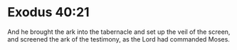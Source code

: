 # Exodus 40:21

And he brought the ark into the tabernacle and set up the veil of the screen, and screened the ark of the testimony, as the Lord had commanded Moses.
